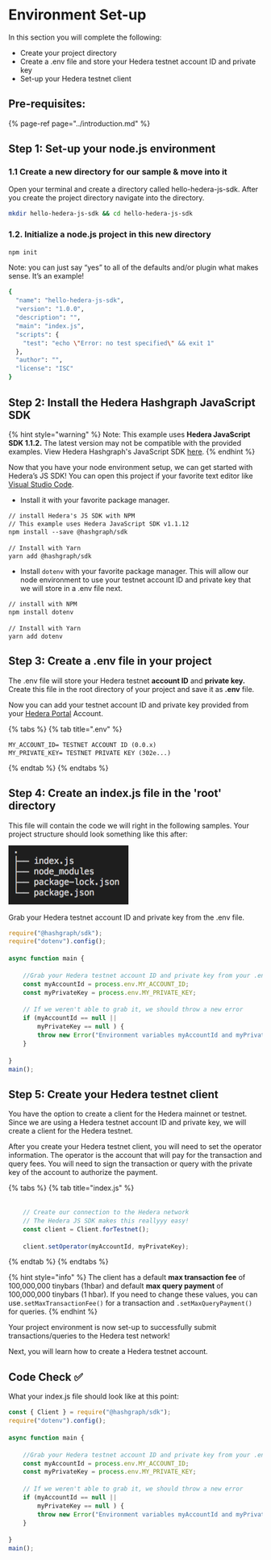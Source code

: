 # Environment Set-up

In this section you will complete the following:

* Create your project directory
* Create a .env file and store your Hedera testnet account ID and private key
* Set-up your Hedera testnet client

## Pre-requisites:

{% page-ref page="../introduction.md" %}

## Step 1: Set-up your node.js environment 

### 1.1 Create a new directory for our sample & move into it

Open your terminal and create a directory called hello-hedera-js-sdk. After you create the project directory navigate into the directory. 

```bash
mkdir hello-hedera-js-sdk && cd hello-hedera-js-sdk
```

### 1.2. Initialize a node.js project in this new directory

```bash
npm init
```

Note: you can just say “yes” to all of the defaults and/or plugin what makes sense. It’s an example!

```bash
{
  "name": "hello-hedera-js-sdk",
  "version": "1.0.0",
  "description": "",
  "main": "index.js",
  "scripts": {
    "test": "echo \"Error: no test specified\" && exit 1"
  },
  "author": "",
  "license": "ISC"
}

```

## Step 2: Install the Hedera Hashgraph JavaScript SDK

{% hint style="warning" %}
Note: This example uses **Hedera JavaScript SDK 1.1.2.** The latest version may not be compatible with the provided examples. View Hedera Hashgraph's JavaScript SDK [here](https://github.com/hashgraph/hedera-sdk-js). 
{% endhint %}

Now that you have your node environment setup, we can get started with Hedera’s JS SDK! You can open this project if your favorite text editor like [Visual Studio Code](https://code.visualstudio.com/Download).

* Install it with your favorite package manager.

```text
// install Hedera's JS SDK with NPM
// This example uses Hedera JavaScript SDK v1.1.12
npm install --save @hashgraph/sdk

// Install with Yarn
yarn add @hashgraph/sdk
```

* Install `dotenv` with your favorite package manager. This will allow our node environment to use your testnet account ID and private key that we will store in a .env file next.

```text
// install with NPM
npm install dotenv

// Install with Yarn
yarn add dotenv
```

## Step 3: Create a .env file in your project

The .env file will store your Hedera testnet **account ID** and **private key.** Create this file in the root directory of your project and save it as **.env** file.

Now you can add your testnet account ID and private key provided from your [Hedera Portal](https://portal.hedera.com/) Account.

{% tabs %}
{% tab title=".env" %}
```text
MY_ACCOUNT_ID= TESTNET ACCOUNT ID (0.0.x)
MY_PRIVATE_KEY= TESTNET PRIVATE KEY (302e...)
```
{% endtab %}
{% endtabs %}

## Step 4: Create an index.js file in the 'root' directory

This file will contain the code we will right in the following samples. Your project structure should look something like this after: 

![](../../.gitbook/assets/project_directory.png)

Grab your Hedera testnet account ID and private key from the .env file.

```javascript
require("@hashgraph/sdk");
require("dotenv").config();

async function main {

    //Grab your Hedera testnet account ID and private key from your .env file
    const myAccountId = process.env.MY_ACCOUNT_ID;
    const myPrivateKey = process.env.MY_PRIVATE_KEY;

    // If we weren't able to grab it, we should throw a new error
    if (myAccountId == null ||
        myPrivateKey == null ) {
        throw new Error("Environment variables myAccountId and myPrivateKey must be present");
    }

}
main();
```

## Step 5: Create your Hedera testnet client

You have the option to create a client for the Hedera mainnet or testnet. Since we are using a Hedera testnet account ID and private key, we will create a client for the Hedera testnet.

After you create your Hedera testnet client, you will need to set the operator information. The operator is the account that will pay for the transaction and query fees. You will need to sign the transaction or query with the private key of the account to authorize the payment.

{% tabs %}
{% tab title="index.js" %}
```javascript

    // Create our connection to the Hedera network
    // The Hedera JS SDK makes this reallyyy easy!
    const client = Client.forTestnet();

    client.setOperator(myAccountId, myPrivateKey);
```
{% endtab %}
{% endtabs %}

{% hint style="info" %}
The client has a default **max transaction fee** of 100,000,000 tinybars \(1hbar\) and default **max query payment** of 100,000,000 tinybars \(1 hbar\). If you need to change these values, you can use`.setMaxTransactionFee()` for a transaction and `.setMaxQueryPayment()` for queries. 
{% endhint %}

Your project environment is now set-up to successfully submit transactions/queries to the Hedera test network! 

Next, you will learn how to create a Hedera testnet account.

## Code Check ✅ 

What your index.js file should look like at this point:

```javascript
const { Client } = require("@hashgraph/sdk");
require("dotenv").config();

async function main {

    //Grab your Hedera testnet account ID and private key from your .env file
    const myAccountId = process.env.MY_ACCOUNT_ID;
    const myPrivateKey = process.env.MY_PRIVATE_KEY;

    // If we weren't able to grab it, we should throw a new error
    if (myAccountId == null ||
        myPrivateKey == null ) {
        throw new Error("Environment variables myAccountId and myPrivateKey must be present");
    }

}
main();
```

